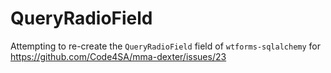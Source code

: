 # QueryRadioField
Attempting to re-create the `QueryRadioField` field of `wtforms-sqlalchemy` for
https://github.com/Code4SA/mma-dexter/issues/23
